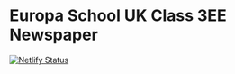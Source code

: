 # Europa School UK Class 3EE Newspaper

<!-- badges: start -->
[![Netlify Status](https://api.netlify.com/api/v1/badges/22c487ec-3ae2-49a2-9727-dcb80191255d/deploy-status)](https://app.netlify.com/sites/hungry-pike-c94eaa/deploys)
<!-- badges: end -->





